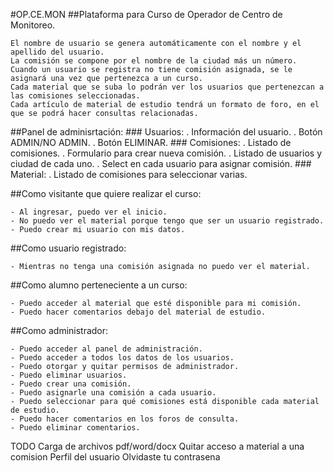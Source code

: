 #OP.CE.MON
##Plataforma para Curso de Operador de Centro de Monitoreo.

    El nombre de usuario se genera automáticamente con el nombre y el apellido del usuario. 
    La comisión se compone por el nombre de la ciudad más un número.
    Cuando un usuario se registra no tiene comisión asignada, se le asignará una vez que pertenezca a un curso.
    Cada material que se suba lo podrán ver los usuarios que pertenezcan a las comisiones seleccionadas.
    Cada artículo de material de estudio tendrá un formato de foro, en el que se podrá hacer consultas relacionadas.


##Panel de adminisrtación:
    ### Usuarios: 
        . Información del usuario.
        . Botón ADMIN/NO ADMIN.
        . Botón ELIMINAR.
    ### Comisiones:
        . Listado de comisiones.
        . Formulario para crear nueva comisión.
        . Listado de usuarios y ciudad de cada uno.
        . Select en cada usuario para asignar comisión.
    ### Material:
       . Listado de comisiones para seleccionar varias.

##Como visitante que quiere realizar el curso:

    - Al ingresar, puedo ver el inicio.
    - No puedo ver el material porque tengo que ser un usuario registrado.
    - Puedo crear mi usuario con mis datos.

##Como usuario registrado:

    - Mientras no tenga una comisión asignada no puedo ver el material.

##Como alumno perteneciente a un curso:

    - Puedo acceder al material que esté disponible para mi comisión.
    - Puedo hacer comentarios debajo del material de estudio.

##Como administrador:

    - Puedo acceder al panel de administración.
    - Puedo acceder a todos los datos de los usuarios.
    - Puedo otorgar y quitar permisos de administrador.
    - Puedo eliminar usuarios.
    - Puedo crear una comisión.
    - Puedo asignarle una comisión a cada usuario.
    - Puedo seleccionar para qué comisiones está disponible cada material de estudio.
    - Puedo hacer comentarios en los foros de consulta.
    - Puedo eliminar comentarios.


TODO
    Carga de archivos pdf/word/docx
    Quitar acceso a material a una comision
    Perfil del usuario
    Olvidaste tu contrasena